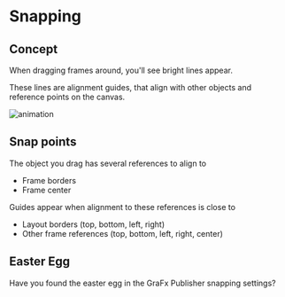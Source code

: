 # Snapping

## Concept

When dragging frames around, you'll see bright lines appear.

These lines are alignment guides, that align with other objects and reference points on the canvas.

![animation](snapping.gif)

## Snap points

The object you drag has several references to align to

- Frame borders
- Frame center

Guides appear when alignment to these references is close to

- Layout borders (top, bottom, left, right)
- Other frame references (top, bottom, left, right, center)

## Easter Egg

Have you found the easter egg in the GraFx Publisher snapping settings?